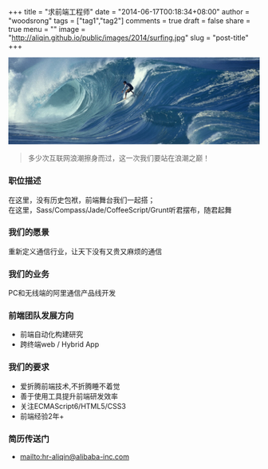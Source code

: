 +++
title = "求前端工程师"
date = "2014-06-17T00:18:34+08:00"
author = "woodsrong"
tags = ["tag1","tag2"]
comments = true
draft = false
share = true
menu = ""
image = "http://aliqin.github.io/public/images/2014/surfing.jpg"
slug = "post-title"
+++

![浪潮之巅](/public/images/2014/surfing.jpg)

> 多少次互联网浪潮擦身而过，这一次我们要站在浪潮之巅！

<!--more-->

### 职位描述
在这里，没有历史包袱，前端舞台我们一起搭；<br>
在这里，Sass/Compass/Jade/CoffeeScript/Grunt听君摆布，随君起舞

### 我们的愿景
重新定义通信行业，让天下没有又贵又麻烦的通信

### 我们的业务
PC和无线端的阿里通信产品线开发

### 前端团队发展方向
* 前端自动化构建研究
* 跨终端web / Hybrid App

### 我们的要求
* 爱折腾前端技术,不折腾睡不着觉
* 善于使用工具提升前端研发效率
* 关注ECMAScript6/HTML5/CSS3
* 前端经验2年+

### 简历传送门
* <mailto:hr-aliqin@alibaba-inc.com>